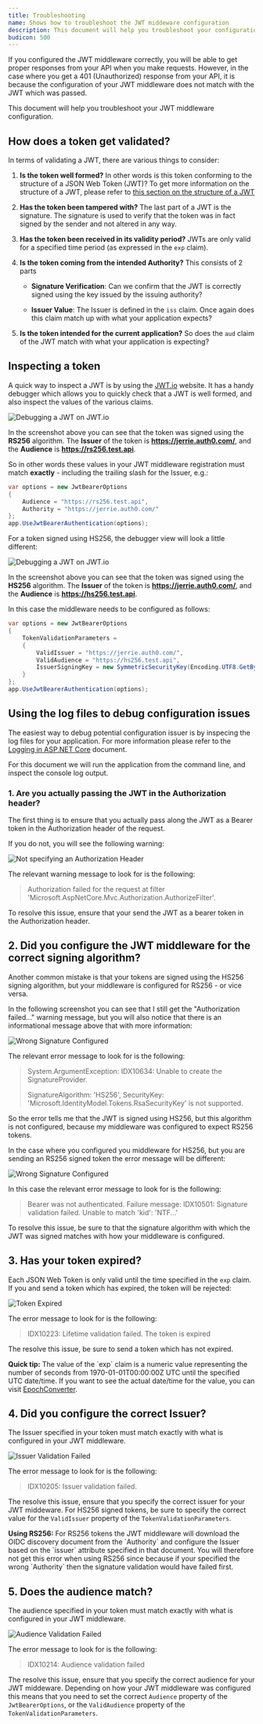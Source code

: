 ```yaml
---
title: Troubleshooting
name: Shows how to troubleshoot the JWT middeware configuration
description: This document will help you troubleshoot your configuration if you get 401 (Unauthorized) response from your API.
budicon: 500
---
```


If you configured the JWT middleware correctly, you will be able to get proper responses from your API when you make requests. However, in the case where you get a 401 (Unauthorized) response from your API, it is because the configuration of your JWT middleware does not match with the JWT which was passed.

This document will help you troubleshoot your JWT middleware configuration.

## How does a token get validated?

In terms of validating a JWT, there are various things to consider:

1. **Is the token well formed?** In other words is this token conforming to the structure of a JSON Web Token (JWT)? To get more information on the structure of a JWT, please refer to [this section on the structure of a JWT](/jwt#what-is-the-json-web-token-structure-)

2. **Has the token been tampered with?** The last part of a JWT is the signature. The signature is used to verify that the token was in fact signed by the sender and not altered in any way.

3. **Has the token been received in its validity period?** JWTs are only valid for a specified time period (as expressed in the `exp` claim). 

4. **Is the token coming from the intended Authority?** This consists of 2 parts
 
    * **Signature Verification**: Can we confirm that the JWT is correctly signed using the key issued by the issuing authority?

    * **Issuer Value**: The Issuer is defined in the `iss` claim. Once again does this claim match up with what your application expects?

5. **Is the token intended for the current application?** So does the `aud` claim of the JWT match with what your application is expecting?

## Inspecting a token

A quick way to inspect a JWT is by using the [JWT.io](https://jwt.io/) website. It has a handy debugger which allows you to quickly check that a JWT is well formed, and also inspect the values of the various claims.

![Debugging a JWT on JWT.io](/media/articles/server-apis/aspnet-core-webapi/jwt-io-debugger-rs256.png)

In the screenshot above you can see that the token was signed using the **RS256** algorithm. The **Issuer** of the token is **https://jerrie.auth0.com/**, and the **Audience** is **https://rs256.test.api**.

So in other words these values in your JWT middleware registration must match **exactly** - including the trailing slash for the Issuer, e.g.:

```csharp
var options = new JwtBearerOptions
{
    Audience = "https://rs256.test.api",
    Authority = "https://jerrie.auth0.com/"
};
app.UseJwtBearerAuthentication(options);
```

For a token signed using HS256, the debugger view will look a little different:

![Debugging a JWT on JWT.io](/media/articles/server-apis/aspnet-core-webapi/jwt-io-debugger-hs256.png)

In the screenshot above you can see that the token was signed using the **HS256** algorithm. The **Issuer** of the token is **https://jerrie.auth0.com/**, and the **Audience** is **https://hs256.test.api**.

In this case the middleware needs to be configured as follows:

```csharp
var options = new JwtBearerOptions
{
    TokenValidationParameters =
    {
        ValidIssuer = "https://jerrie.auth0.com/",
        ValidAudience = "https://hs256.test.api",
        IssuerSigningKey = new SymmetricSecurityKey(Encoding.UTF8.GetBytes("your api secret"))
    }
};
app.UseJwtBearerAuthentication(options);
```

## Using the log files to debug configuration issues

The easiest way to debug potential configuration issuer is by inspecing the log files for your application. For more information please refer to the [Logging in ASP.NET Core](https://docs.microsoft.com/en-us/aspnet/core/fundamentals/logging) document.

For this document we will run the application from the command line, and inspect the console log output.

### 1. Are you actually passing the JWT in the Authorization header?

The first thing is to ensure that you actually pass along the JWT as a Bearer token in the Authorization header of the request.

If you do not, you will see the following warning:

![Not specifying an Authorization Header](/media/articles/server-apis/aspnet-core-webapi/troubleshoot-no-authorization-header.png)

The relevant warning message to look for is the following: 

> Authorization failed for the request at filter 'Microsoft.AspNetCore.Mvc.Authorization.AuthorizeFilter'.

To resolve this issue, ensure that your send the JWT as a bearer token in the Authorization header.

## 2. Did you configure the JWT middleware for the correct signing algorithm?

Another common mistake is that your tokens are signed using the HS256 signing algorithm, but your middleware is configured for RS256 - or vice versa.

In the following screenshot you can see that I still get the "Authorization failed..." warning message, but you will also notice that there is an informational message above that with more information:

![Wrong Signature Configured](/media/articles/server-apis/aspnet-core-webapi/troubleshoot-wrong-signature-rs256.png)

The relevant error message to look for is the following:

> System.ArgumentException: IDX10634: Unable to create the SignatureProvider.
>
> SignatureAlgorithm: 'HS256', SecurityKey: 'Microsoft.IdentityModel.Tokens.RsaSecurityKey' is not supported.

So the error tells me that the JWT is signed using HS256, but this algorithm is not configured, because my middleware was configured to expect RS256 tokens.

In the case where you configured you middleware for HS256, but you are sending an RS256 signed token the error message will be different:

![Wrong Signature Configured](/media/articles/server-apis/aspnet-core-webapi/troubleshoot-wrong-signature-hs256.png)

In this case the relevant error message to look for is the following:

> Bearer was not authenticated. Failure message: IDX10501: Signature validation failed. Unable to match 'kid': 'NTF...'

To resolve this issue, be sure to that the signature algorithm with which the JWT was signed matches with how your middleware is configured.

## 3. Has your token expired?

Each JSON Web Token is only valid until the time specified in the `exp` claim. If you and send a token which has expired, the token will be rejected:

![Token Expired](/media/articles/server-apis/aspnet-core-webapi/troubleshoot-token-expired.png)

The error message to look for is the following:

> IDX10223: Lifetime validation failed. The token is expired

The resolve this issue, be sure to send a token which has not expired.

<div class="alert alert-info">
  <strong>Quick tip:</strong> The value of the `exp` claim is a numeric value representing the number of seconds from 1970-01-01T00:00:00Z UTC until the specified UTC date/time. If you want to see the actual date/time for the value, you can visit <a href="http://www.epochconverter.com/">EpochConverter</a>.
</div>

## 4. Did you configure the correct Issuer?

The Issuer specified in your token must match exactly with what is configured in your JWT middleware. 

![Issuer Validation Failed](/media/articles/server-apis/aspnet-core-webapi/troubleshoot-issuer-validation-failed.png)

The error message to look for is the following:

> IDX10205: Issuer validation failed.

The resolve this issue, ensure that you specify the correct issuer for your JWT middeware. For HS256 signed tokens, be sure to specify the correct value for the `ValidIssuer` property of the `TokenValidationParameters`. 

<div class="alert alert-info">
  <strong>Using RS256:</strong> For RS256 tokens the JWT middleware will download the OIDC discovery document from the `Authority` and configure the Issuer based on the `issuer` attribute specified in that document. You will therefore not get this error when using RS256 since because if your specified the wrong `Authority` then the signature validation would have failed first.
</div>

## 5. Does the audience match?

The audience specified in your token must match exactly with what is configured in your JWT middleware. 

![Audience Validation Failed](/media/articles/server-apis/aspnet-core-webapi/troubleshoot-audience-validation-failed.png)

The error message to look for is the following:

> IDX10214: Audience validation failed

The resolve this issue, ensure that you specify the correct audience for your JWT middeware. Depending on how your JWT middleware was configured this means that you need to set the correct `Audience` property of the `JwtBearerOptions`, or the `ValidAudience` property of the `TokenValidationParameters`.
